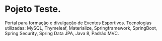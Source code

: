 # Pojeto Teste.
Portal para formação e divulgação de Eventos Esportivos.
Tecnologias utilizadas:
MySQL, Thymeleaf, Materialize, Springframework, SpringBoot, Spring Security, Spring Data JPA, Java 8, Padrão MVC.
